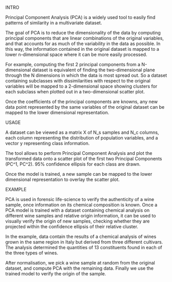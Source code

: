 INTRO

Principal Component Analysis (PCA) is a widely used tool to easily find
patterns of similarity in a multivariate dataset.

The goal of PCA is to reduce the dimensionality of the data by computing principal
components that are linear combinations of the original variables, and that accounts
for as much of the variability in the data as possible.
In this way, the information contained in the original dataset is mapped to a
lower n-dimensional space where it can be more easily processed.

For example, computing the first 2 principal components from a N-dimensional
dataset is equivalent of finding the two-dimensional plane through the N dimensions
in which the data is most spread out.
So a dataset containing subclasses with dissimilarities with respect to the original
variables will be mapped to a 2-dimensional space showing clusters for each subclass
when plotted out in a two-dimensional scatter plot.

Once the coefficients of the principal components are knowns, any new data point
represented by the same variables of the original dataset can be mapped to the
lower dimensional representation.

USAGE

A dataset can be viewed as a matrix X of N_s samples and N_c columns, each column
representing the distribution of population variables, and a vector y representing
class information.

The tool allows to perform Principal Component Analysis and plot the transformed
data onto a scatter plot of the first two Principal Components (PC^1, PC^2). 95%
confidence ellipsis for each class are drawn.

Once the model is trained, a new sample can be mapped to the lower dimensional
representation to overlay the scatter plot.

EXAMPLE

PCA is used in forensic life-science to verify the authenticity of a wine sample,
once information on its chemical composition is known.
Once a PCA model is trained with a dataset containing chemical analysis on
different wine samples and relative origin information, it can be used to
visually verify the origin of new samples, checking whether they are projected
within the confidence ellipsis of their relative cluster.

In the example, data contain the results of a chemical analysis of wines grown
in the same region in Italy but derived from three different cultivars.
The analysis determined the quantities of 13 constituents found in each of the
three types of wines.

After normalisation, we pick a wine sample at random from the original dataset,
and compute PCA with the remaining data.
Finally we use the trained model to verify the origin of the sample.
